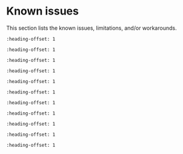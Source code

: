 # Known issues

This section lists the known issues, limitations, and/or workarounds.

```{include} ../../../release/known_issues/known_issue_new_project_wizard_compile_failure.md
:heading-offset: 1
```

```{include} ../../../../release/known_issues/known_issue_only_freertos_is_tested_for_rtos_support.md
:heading-offset: 1
```

```{include} ../../../../release/known_issues/known_issue_bluetooth_le.md
:heading-offset: 1
```

```{include} ../../../../release/known_issues/known_issue_zigbee.md
:heading-offset: 1
```

```{include} ../../../../release/known_issues/topics/known_issue_npw_issue.md
:heading-offset: 1
```

```{include} ../../../../release/known_issues/known_issue_flash_ROMAPI.md
:heading-offset: 1
```

```{include} ../../../../release/known_issues/known_issue_other_limitations.md
:heading-offset: 1
```


```{include} ../../../../release/known_issues/examples_hello_world_ns_secure_faults_ns_and_secure_faults_trdc_ns_have_incorrect_library_path_in_gui_projects.md
:heading-offset: 1
```
```{include} ../../../../release/known_issues/example_mbedtls_benchmark_may_hang_on_some_targets_on_devices_with_els_acceleration.md
:heading-offset: 1
```
```{include} ../../../../release/known_issues/the_iped_example_does_not_complete_successfully.md
:heading-offset: 1
```
```{include} ../../../../release/known_issues/tf-m_secure_and_el2go_examples_incorrect_path_in_download_extra_image_with_iar_and_mdk_ides_with_kex_package.md
:heading-offset: 1
```